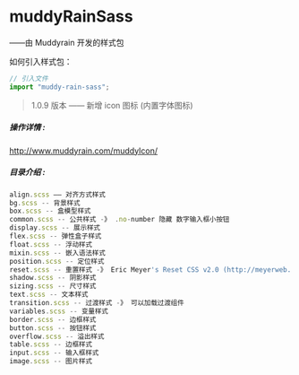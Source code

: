 # muddyRainSass

——由 Muddyrain 开发的样式包

如何引入样式包：

```js
// 引入文件
import "muddy-rain-sass";
```

> 1.0.9 版本 —— 新增 icon 图标 (内置字体图标)

##### 操作详情 :

http://www.muddyrain.com/muddyIcon/

##### 目录介绍 :

```js
align.scss —— 对齐方式样式
bg.scss -- 背景样式
box.scss -- 盒模型样式
common.scss -- 公共样式 -》 .no-number 隐藏 数字输入框小按钮
display.scss -- 展示样式
flex.scss -- 弹性盒子样式
float.scss -- 浮动样式
mixin.scss -- 嵌入语法样式
position.scss -- 定位样式
reset.scss -- 重置样式 -》 Eric Meyer's Reset CSS v2.0 (http://meyerweb.com/eric/tools/css/reset/)  http://cssreset.com
shadow.scss -- 阴影样式
sizing.scss -- 尺寸样式
text.scss -- 文本样式
transition.scss -- 过渡样式 -》 可以加载过渡组件
variables.scss -- 变量样式
border.scss -- 边框样式
button.scss -- 按钮样式
overflow.scss -- 溢出样式
table.scss -- 边框样式
input.scss -- 输入框样式
image.scss -- 图片样式
```